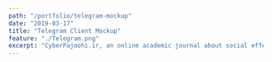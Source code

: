 ```yaml
---
path: "/portfolio/telegram-mockup"
date: "2019-03-17"
title: "Telegram Client Mockup"
feature: "./Telegram.png"
excerpt: "CyberPajoohi.ir, an online academic journal about social effects of web on humans and humanity, is powered by Wordpress CMS is designed to attract the attention of the vistors toward the latest articles and posts."
---
```

